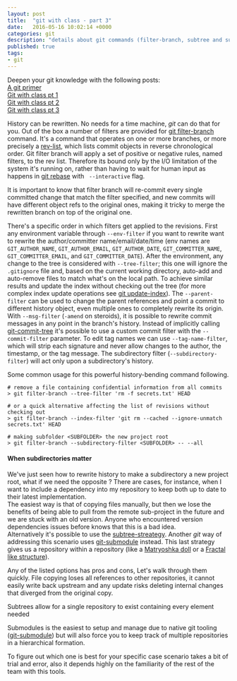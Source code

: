 ```yaml
---
layout: post
title:  "git with class - part 3"
date:   2016-05-16 10:02:14 +0000
categories: git
description: "details about git commands (filter-branch, subtree and submodule)"
published: true
tags:
- git
---
```


Deepen your git knowledge with the following posts:  
[A git primer](http://jeangougou.github.io/git/2016/05/07/a-git-primer.html)  
[Git with class pt 1](http://jeangougou.github.io/git/2016/05/09/git-with-class-pt1.html)  
[Git with class pt 2](http://jeangougou.github.io/git/2016/05/10/git-with-class-pt2.html)  
[Git with class pt 3](http://jeangougou.github.io/git/2016/05/16/git-with-class-pt3.html)  

History can be rewritten. No needs for a time machine, _git_ can do that for you.
Out of the box a number of filters are provided for [git filter-branch][git-filter-branch] command.
It's a command that operates on one or more branches, or more precisely a [rev-list][git-rev-list], which lists commit objects in reverse chronological order. Git filter branch will apply a set of positive or negative rules, named filters, to the rev list. Therefore its bound only by the I/O limitation of the system it's running on, rather than having to wait for human input as happens in [git rebase][git-rebase] with ``` --interactive``` flag.

It is important to know that filter branch will re-commit every single committed change that match the filter specified, and new commits will have different object refs to the original ones, making it tricky to merge the rewritten branch on top of the original one.

There's a specific order in which filters get applied to the  revisions. First any environment variable through ```--env-filter``` if you want to rewrite want to rewrite the author/committer name/email/date/time (env names are ```GIT_AUTHOR_NAME```, ```GIT_AUTHOR_EMAIL```, ```GIT_AUTHOR_DATE```, ```GIT_COMMITTER_NAME```, ```GIT_COMMITTER_EMAIL```, and ```GIT_COMMITTER_DATE```).
After the environment, any change to the tree is considered with ```--tree-filter```; this one will ignore the  ```.gitignore``` file and, based on the current working directory, auto-add and auto-remove files to match what's on the local path. To achieve similar results and update the index without checking out the tree (for more complex index update operations see [git update-index][git-update-index]). The ```--parent-filter``` can be used to change the parent references and point a commit to different history object, even multiple ones to completely rewrite its origin.
With ```--msg-filter``` (```-amend``` on steroids), it is possible to rewrite commit messages in any point in the branch's history. Instead of implicitly calling [git-commit-tree][git-commit-tree] it's possible to use a custom commit filter with the ```--commit-filter``` parameter.
To edit tag names we can use ```--tag-name-filter```, which will strip each signature and never allow changes to the author, the timestamp, or the tag message. The subdirectory filter (```--subdirectory-filter```) will act only upon a subdirectory's history.

Some common usage for this powerful history-bending command following.

```
# remove a file containing confidential information from all commits
> git filter-branch --tree-filter 'rm -f secrets.txt' HEAD

# or a quick alternative affecting the list of revisions without checking out
> git filter-branch --index-filter 'git rm --cached --ignore-unmatch secrets.txt' HEAD

# making subfolder <SUBFOLDER> the new project root
> git filter-branch --subdirectory-filter <SUBFOLDER> -- --all

```

#### When subdirectories matter

We've just seen how to rewrite history to make a subdirectory a new project root, what if we need the opposite ?
There are cases, for instance, when I want to include a dependency into my repository to keep both up to date to their latest implementation.  
The easiest way is that of copying files manually, but then we lose the benefits of being able to pull from the remote sub-project in the future and we are stuck with an old version. Anyone who encountered version dependencies issues before knows that this is a bad idea.  
Alternatively it's possible to use the [subtree-streategy][subtree-streategy].
Another _git_ way of addressing this scenario uses [git-submodule][git-submodule] instead. This last strategy gives us a repository within a repository (like a [Matryoshka doll][Matryoshka_doll] or a [Fractal like structure][Fractal]).

Any of the listed options has pros and cons, Let's walk through them quickly.
File copying loses all references to other repositories, it cannot easily write back upstream and any update risks deleting internal changes that diverged from the original copy.

Subtrees allow for a single repository to exist containing every element needed

Submodules is the easiest to setup and manage due to native git tooling ([git-submodule][git-submodule]) but will also force you to keep track of multiple repositories in a hierarchical formation.

To figure out which one is best for your specific case scenario takes a bit of trial and error, also it depends highly on the familiarity of the rest of the team with this tools.

[git-commit-tree]:https://git-scm.com/docs/git-commit-tree
[git-rebase]:https://git-scm.com/docs/git-rebase
[git-rev-list]:https://git-scm.com/docs/git-rev-list
[git-filter-branch]:https://git-scm.com/docs/git-filter-branch
[git-update-index]:https://git-scm.com/docs/git-update-index
[subtree-streategy]:https://www.kernel.org/pub/software/scm/git/docs/howto/using-merge-subtree.html
[empower-git]:https://github.com/stevemao/awesome-git-addons
[git-submodule]:https://git-scm.com/docs/git-submodule
[Matryoshka_doll]:https://en.wikipedia.org/wiki/Matryoshka_doll
[Fractal]:https://en.wikipedia.org/wiki/Fractal
